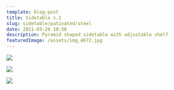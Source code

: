 ```yaml
---
template: blog-post
title: Sidetable s.1
slug: sidetable/patinated/steel
date: 2021-03-20 10:50
description: Pyramid shaped sidetable with adjustable shelf
featuredImage: /assets/img_4672.jpg
---
```

![](/assets/img_4671.jpg)

![](/assets/img_4670.jpg)

![](/assets/img_4672.jpg)